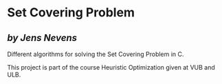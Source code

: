 # Set Covering Problem

## _by Jens Nevens_

Different algorithms for solving the Set Covering Problem in C.

This project is part of the course Heuristic Optimization given at VUB and ULB.
